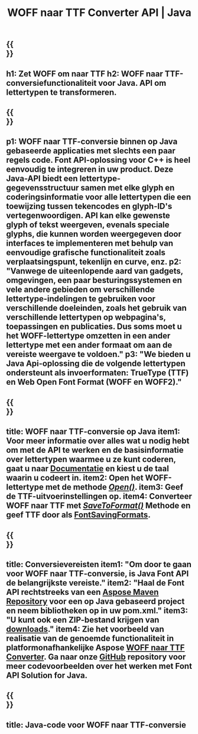 ﻿---
translation: true
template: /_templates/conversion-child-java.md
title: WOFF naar TTF Converter API | Java
description: Converteer WOFF naar TTF met behulp van Java API op Windows en Linux. Integreer deze native WOFF naar TTF-lettertypeconversiefunctionaliteit in uw eigen oplossing.
keywords: woff naar ttf java api, woff2ttf java-oplossing, woff naar ttf java
url: /java/conversion/woff-to-ttf/
family: font
platformtag: java
feature: conversion
informat: WOFF
outformat: TTF
faq: faqchild
otherformats: WOFF2
---

{{<section banner>}}
---
h1: Zet WOFF om naar TTF
h2: WOFF naar TTF-conversiefunctionaliteit voor Java. API om lettertypen te transformeren.
---

{{<section overview>}}
---
p1: WOFF naar TTF-conversie binnen op Java gebaseerde applicaties met slechts een paar regels code. Font API-oplossing voor С++ is heel eenvoudig te integreren in uw product. Deze Java-API biedt een lettertype-gegevensstructuur samen met elke glyph en coderingsinformatie voor alle lettertypen die een toewijzing tussen tekencodes en glyph-ID's vertegenwoordigen. API kan elke gewenste glyph of tekst weergeven, evenals speciale glyphs, die kunnen worden weergegeven door interfaces te implementeren met behulp van eenvoudige grafische functionaliteit zoals verplaatsingspunt, tekenlijn en curve, enz.
p2: "Vanwege de uiteenlopende aard van gadgets, omgevingen, een paar besturingssystemen en vele andere gebieden om verschillende lettertype-indelingen te gebruiken voor verschillende doeleinden, zoals het gebruik van verschillende lettertypen op webpagina's, toepassingen en publicaties. Dus soms moet u het WOFF-lettertype omzetten in een ander lettertype met een ander formaat om aan de vereiste weergave te voldoen."
p3: "We bieden u Java Api-oplossing die de volgende lettertypen ondersteunt als invoerformaten: TrueType (TTF) en Web Open Font Format (WOFF en WOFF2)."
---

{{<section feature1>}}
---
title: WOFF naar TTF-conversie op Java
item1: Voor meer informatie over alles wat u nodig hebt om met de API te werken en de basisinformatie over lettertypen waarmee u ze kunt coderen, gaat u naar [Documentatie](https://docs.aspose.com/font/) en kiest u de taal waarin u codeert in.
item2: Open het WOFF-lettertype met de methode [*Open()*](https://reference.aspose.com/font/java/com.aspose.font/Font#open-com.aspose.font.FontDefinition-).
item3: Geef de TTF-uitvoerinstellingen op.
item4: Converteer WOFF naar TTF met [*SaveToFormat()*](https://reference.aspose.com/font/java/com.aspose.font/Font#saveToFormat-java.io.OutputStream-com.aspose.font.FontSavingFormats-)   Methode en geef TTF door als [FontSavingFormats](https://reference.aspose.com/font/java/com.aspose.font/FontSavingFormats).
---

{{<section feature2>}}
---
title: Conversievereisten
item1: "Om door te gaan voor WOFF naar TTF-conversie, is Java Font API de belangrijkste vereiste."
item2: "Haal de Font API rechtstreeks van een [Aspose Maven Repository](https://repository.aspose.com/font/) voor een op Java gebaseerd project en neem bibliotheken op in uw pom.xml."
item3: "U kunt ook een ZIP-bestand krijgen van [downloads](https://releases.aspose.com/font/java/)."
item4: Zie het voorbeeld van realisatie van de genoemde functionaliteit in platformonafhankelijke Aspose [WOFF naar TTF Converter](https://products.aspose.app/font/conversion/woff-to-ttf). Ga naar onze [GitHub](https://github.com/aspose-font/Aspose.Font-Documentation/tree/master/java-examples) repository voor meer codevoorbeelden over het werken met Font API Solution for Java.
---

{{<section codeexample>}}
---
title: Java-code voor WOFF naar TTF-conversie
---